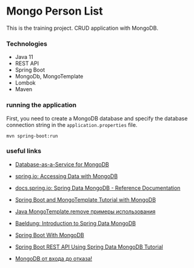 # Mongo Person List

This is the training project. CRUD application with MongoDB.

### Technologies
* Java 11
* REST API
* Spring Boot
* MongoDb, MongoTemplate
* Lombok
* Maven

### running the application
First, you need to create a MongoDB database 
and specify the database connection string in the `application.properties` file.
```
mvn spring-boot:run
```

### useful links

* [Database-as-a-Service for MongoDB](https://mlab.com/)


* [spring.io: Accessing Data with MongoDB](https://spring.io/guides/gs/accessing-data-mongodb/)
* [docs.spring.io: Spring Data MongoDB - Reference Documentation](https://docs.spring.io/spring-data/mongodb/docs/current/reference/html/#reference)


* [Spring Boot and MongoTemplate Tutorial with MongoDB](https://www.appsdeveloperblog.com/spring-boot-and-mongotemplate-tutorial-with-mongodb/)
* [Java MongoTemplate.remove примеры использования](https://java.hotexamples.com/ru/examples/org.springframework.data.mongodb.core/MongoTemplate/remove/java-mongotemplate-remove-method-examples.html)
* [Baeldung: Introduction to Spring Data MongoDB](https://www.baeldung.com/spring-data-mongodb-tutorial)
* [Spring Boot With MongoDB](https://www.javadevjournal.com/spring-boot/spring-boot-with-mongodb/)
* [Spring Boot REST API Using Spring Data MongoDB Tutorial](https://javatodev.com/spring-boot-mongodb-crud-api/)
* [MongoDB от входа до отказа!](https://russianblogs.com/article/1813223555/) 
